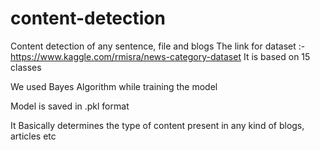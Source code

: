 # content-detection
Content detection of any sentence, file and blogs
The link for dataset :- https://www.kaggle.com/rmisra/news-category-dataset
It is based on 15 classes

We used Bayes Algorithm while training the model

Model is saved in .pkl format

It Basically determines the type of content present in any kind of blogs, articles etc

